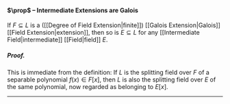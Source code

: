 #### $\prop$ – Intermediate Extensions are Galois
If $F \subseteq L$ is a ([[Degree of Field Extension|finite]]) [[Galois Extension|Galois]] [[Field Extension|extension]], then so is $E \subseteq L$ for any [[Intermediate Field|intermediate]] [[Field|field]] $E$.

##### *Proof.*
This is immediate from the definition: If $L$ is the splitting field over $F$ of a separable polynomial $f(x) \in F[x]$, then $L$ is also the splitting field over $E$ of the same polynomial, now regarded as belonging to $E[x]$. 
***